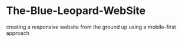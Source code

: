 # The-Blue-Leopard-WebSite
creating a responsive website from the ground up using a mobile-first approach
